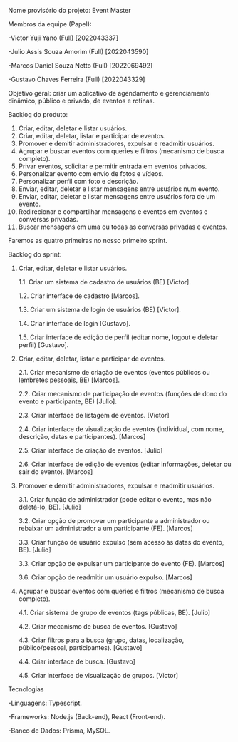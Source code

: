 Nome provisório do projeto:
Event Master

Membros da equipe (Papel):

-Victor Yuji Yano (Full) [2022043337]

-Julio Assis Souza Amorim (Full) [2022043590]

-Marcos Daniel Souza Netto (Full) [2022069492]

-Gustavo Chaves Ferreira (Full) [2022043329]

Objetivo geral: criar um aplicativo de agendamento e gerenciamento dinâmico, público e privado, de eventos e rotinas.

Backlog do produto:
1. Criar, editar, deletar e listar usuários.
2. Criar, editar, deletar, listar e participar de eventos.
3. Promover e demitir administradores, expulsar e readmitir usuários.
4. Agrupar e buscar eventos com queries e filtros (mecanismo de busca completo).
5. Privar eventos, solicitar e permitir entrada em eventos privados.
6. Personalizar evento com envio de fotos e vídeos.
7. Personalizar perfil com foto e descrição.
8. Enviar, editar, deletar e listar mensagens entre usuários num evento.
9. Enviar, editar, deletar e listar mensagens entre usuários fora de um evento.
10. Redirecionar e compartilhar mensagens e eventos em eventos e conversas privadas.
11. Buscar mensagens em uma ou todas as conversas privadas e eventos.

Faremos as quatro primeiras no nosso primeiro sprint.

Backlog do sprint:
1. Criar, editar, deletar e listar usuários.
   
   1.1. Criar um sistema de cadastro de usuários (BE) [Victor].
   
   1.2. Criar interface de cadastro [Marcos].
   
   1.3. Criar um sistema de login de usuários (BE) [Victor].
   
   1.4. Criar interface de login [Gustavo].
   
   1.5. Criar interface de edição de perfil (editar nome, logout e deletar perfil) [Gustavo].
   
2. Criar, editar, deletar, listar e participar de eventos.
   
   2.1. Criar mecanismo de criação de eventos (eventos públicos ou lembretes pessoais, BE) [Marcos].
   
   2.2. Criar mecanismo de participação de eventos (funções de dono do evento e participante, BE) [Julio].
   
   2.3. Criar interface de listagem de eventos. [Victor]
   
   2.4. Criar interface de visualização de eventos (individual, com nome, descrição, datas e participantes). [Marcos]
   
   2.5. Criar interface de criação de eventos. [Julio]
   
   2.6. Criar interface de edição de eventos (editar informações, deletar ou sair do evento). [Marcos]
   
3. Promover e demitir administradores, expulsar e readmitir usuários.
   
   3.1. Criar função de administrador (pode editar o evento, mas não deletá-lo, BE). [Julio]
   
   3.2. Criar opção de promover um participante a administrador ou rebaixar um administrador a um participante (FE). [Marcos]

   3.3. Criar função de usuário expulso (sem acesso às datas do evento, BE). [Julio]
   
   3.3. Criar opção de expulsar um participante do evento (FE). [Marcos]
   
   3.6. Criar opção de readmitir um usuário expulso. [Marcos]
   
4. Agrupar e buscar eventos com queries e filtros (mecanismo de busca completo).
   
   4.1. Criar sistema de grupo de eventos (tags públicas, BE). [Julio]
   
   4.2. Criar mecanismo de busca de eventos. [Gustavo]
   
   4.3. Criar filtros para a busca (grupo, datas, localização, público/pessoal, participantes). [Gustavo]
   
   4.4. Criar interface de busca. [Gustavo]
   
   4.5. Criar interface de visualização de grupos. [Victor]

Tecnologias

-Linguagens: Typescript.

-Frameworks: Node.js (Back-end), React (Front-end).

-Banco de Dados: Prisma, MySQL.

